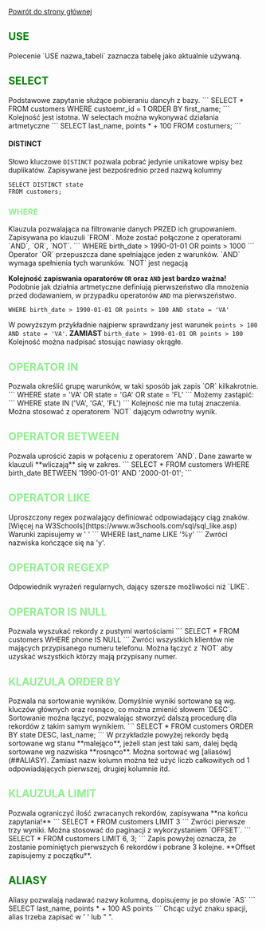 [Powrót do strony głównej](https://github.com/piotrekDo/notatki/blob/main/SQL/SQL%20Podsumowanie.md)


<h2 style="color:green">USE</h2>
Polecenie `USE nazwa_tabeli`  zaznacza tabelę jako aktualnie używaną.

<h2 style="color:green">SELECT</h2>
Podstawowe zapytanie służące pobieraniu dancyh z bazy.
```
SELECT *
FROM customers
WHERE custoemr_id = 1
ORDER BY first_name;
```
Kolejność jest istotna. W selectach można wykonywać działania artmetyczne
```
SELECT last_name, points * + 100
FROM costumers;
```

#### DISTINCT
Słowo kluczowe `DISTINCT` pozwala pobrać jedynie unikatowe wpisy bez duplikatów.  Zapisywane jest bezpośrednio przed nazwą kolumny
```
SELECT DISTINCT state
FROM customers;
```

<h3 style="color:lightgreen">WHERE</h3>
Klauzula pozwalająca na filtrowanie danych PRZED ich grupowaniem. Zapisywana po klauzuli `FROM`. 
Może zostać połączone z operatorami `AND`, `OR`, `NOT`.
```
WHERE birth_date > 1990-01-01 OR points > 1000
```
Operator `OR` przepuszcza dane spełniające jeden z warunków. `AND` wymaga spełnienia tych warunków. `NOT` jest negacją

**Kolejność zapiswania oparatorów `OR` oraz `AND` jest bardzo ważna!**
Podobnie jak działnia artmetyczne definiują pierwszeństwo dla mnożenia przed dodawaniem, w przypadku operatorów `AND` ma pierwszeństwo.
```
WHERE birth_date > 1990-01-01 OR points > 100 AND state = 'VA'
```

W powyższym przykładnie najpierw sprawdzany jest warunek `points > 100 AND state = 'VA'`. **ZAMIAST** ``birth_date > 1990-01-01 OR points > 100``
Kolejność można nadpisać stosując nawiasy okrągłe.

<h2 style="color:lightgreen">OPERATOR IN</h2>
Pozwala określić grupę warunków, w taki sposób jak zapis `OR` kilkakrotnie.
```
WHERE state = 'VA' OR state = 'GA' OR state = 'FL'
```
Możemy zastąpić:
```
WHERE state IN ('VA', 'GA', 'FL')
```
Kolejność nie ma tutaj znaczenia. Można stosować z operatorem `NOT` dającym odwrotny wynik. 

<h2 style="color:lightgreen">OPERATOR BETWEEN</h2>
Pozwala uprościć zapis w połąceniu z operatorem `AND`. Dane zawarte w klauzuli **wliczają** się w zakres.
```
SELECT *
FROM customers
WHERE birth_date BETWEEN '1990-01-01' AND '2000-01-01';
```


<h2 style="color:lightgreen">OPERATOR LIKE</h2>
Uproszczony regex pozwalający definiować odpowiadający ciąg znaków. [Więcej na W3Schools](https://www.w3schools.com/sql/sql_like.asp)
Warunki zapisujemy w ' '
```
WHERE last_name LIKE '%y'
```
Zwróci nazwiska kończące się na 'y'.

<h2 style="color:lightgreen">OPERATOR REGEXP</h2>
Odpowiednik wyrażeń regularnych, dający szersze możliwości niż `LIKE`.

<h2 style="color:lightgreen">OPERATOR IS NULL</h2>
Pozwala wyszukać rekordy z pustymi wartościami
```
SELECT *
FROM customers
WHERE phone IS NULL
```
Zwróci wszystkich klientów nie mających przypisanego numeru telefonu. Można łączyć z `NOT` aby uzyskać wszystkich którzy mają przypisany numer. 

<h2 style="color:lightgreen">KLAUZULA ORDER BY</h2>
Pozwala na sortowanie wyników. Domyślnie wyniki sortowane są wg. kluczów głównych oraz rosnąco, co można zmienić słowem `DESC`. Sortowanie można łączyć, pozwalając stworzyć dalszą procedurę dla rekordów z takim samym wynikiem.
```
SELECT *
FROM customers
ORDER BY state DESC, last_name;
```
W przykładzie powyżej rekordy będą sortowane wg stanu **malejąco**, jeżeli stan jest taki sam, dalej będą sortowane wg nazwiska **rosnąco**.  Można sortować wg [aliasów](##ALIASY). Zamiast nazw kolumn można też użyć liczb całkowitych od 1 odpowiadających pierwszej, drugiej kolumnie itd.

<h2 style="color:lightgreen">KLAUZULA LIMIT</h2>
Pozwala ograniczyć ilość zwracanych rekordów, zapisywana **na końcu zapytania!**
```
SELECT *
FROM customers
LIMIT 3
```
Zwróci pierwsze trzy wyniki. Można stosować do paginacji z wykorzystaniem `OFFSET`. 
```
SELECT *
FROM customers
LIMIT 6, 3;
```
Zapis powyżej oznacza, że zostanie pominiętych pierwszych 6 rekordów i pobrane 3 kolejne. **Offset zapisujemy z początku**.


<h2 style="color:green">ALIASY</h2>
Aliasy pozwalają nadawać nazwy kolumną, dopisujemy je po słowie `AS`
```
SELECT last_name, 
	points * + 100 AS points 
```
Chcąc użyć znaku spacji, alias trzeba zapisać w ' ' lub " ".
